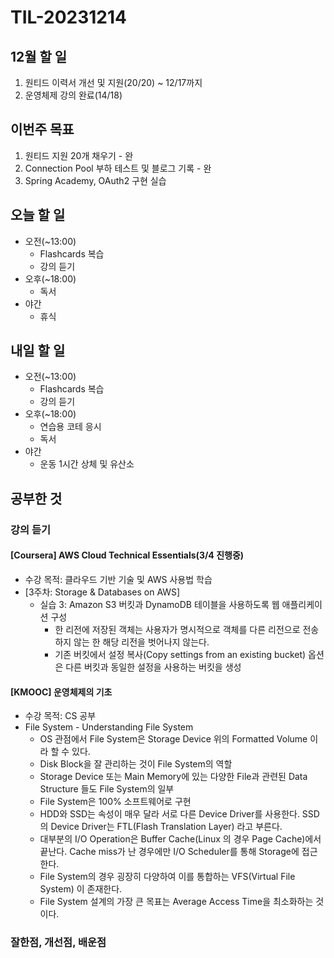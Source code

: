 # TIL-20231214

## 12월 할 일

1. 원티드 이력서 개선 및 지원(20/20) ~ 12/17까지
2. 운영체제 강의 완료(14/18)

## 이번주 목표

1. 원티드 지원 20개 채우기 - 완
2. Connection Pool 부하 테스트 및 블로그 기록 - 완
3. Spring Academy, OAuth2 구현 실습

## 오늘 할 일

- 오전(~13:00)
  - Flashcards 복습
  - 강의 듣기
- 오후(~18:00)
  - 독서
- 야간
  - 휴식

## 내일 할 일

- 오전(~13:00)
  - Flashcards 복습
  - 강의 듣기
- 오후(~18:00)
  - 연습용 코테 응시
  - 독서
- 야간
  - 운동 1시간 상체 및 유산소

## 공부한 것

### 강의 듣기

#### [Coursera] AWS Cloud Technical Essentials(3/4 진행중)

- 수강 목적: 클라우드 기반 기술 및 AWS 사용법 학습
- [3주차: Storage & Databases on AWS]
  - 실습 3: Amazon S3 버킷과 DynamoDB 테이블을 사용하도록 웹 애플리케이션 구성
    - 한 리전에 저장된 객체는 사용자가 명시적으로 객체를 다른 리전으로 전송하지 않는 한 해당 리전을 벗어나지 않는다.
    - 기존 버킷에서 설정 복사(Copy settings from an existing bucket) 옵션은 다른 버킷과 동일한 설정을 사용하는 버킷을 생성

#### [KMOOC] 운영체제의 기초

- 수강 목적: CS 공부
- File System - Understanding File System
  - OS 관점에서 File System은 Storage Device 위의 Formatted Volume 이라 할 수 있다.
  - Disk Block을 잘 관리하는 것이 File System의 역할
  - Storage Device 또는 Main Memory에 있는 다양한 File과 관련된 Data Structure 들도 File System의 일부
  - File System은 100% 소프트웨어로 구현
  - HDD와 SSD는 속성이 매우 달라 서로 다른 Device Driver를 사용한다. SSD의 Device Driver는 FTL(Flash Translation Layer) 라고 부른다.
  - 대부분의 I/O Operation은 Buffer Cache(Linux 의 경우 Page Cache)에서 끝난다. Cache miss가 난 경우에만 I/O Scheduler를 통해 Storage에 접근한다.
  - File System의 경우 굉장히 다양하여 이를 통합하는 VFS(Virtual File System) 이 존재한다.
  - File System 설계의 가장 큰 목표는 Average Access Time을 최소화하는 것이다.

### 잘한점, 개선점, 배운점
